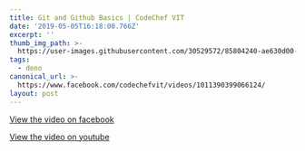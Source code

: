 ```yaml
---
title: Git and Github Basics | CodeChef VIT
date: '2019-05-05T16:18:00.766Z'
excerpt: ''
thumb_img_path: >-
  https://user-images.githubusercontent.com/30529572/85804240-ae630d00-b738-11ea-9077-bffa6a6badf7.png
tags:
  - deno
canonical_url: >-
  https://www.facebook.com/codechefvit/videos/1011390399066124/
layout: post
---
```


[View the video on facebook](https://www.facebook.com/codechefvit/videos/1011390399066124/)

[View the video on youtube](https://www.youtube.com/watch?v=83Od9fAySvE)
